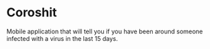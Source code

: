 # Coroshit
Mobile application that will tell you if you have been around someone infected with a virus in the last 15 days.
